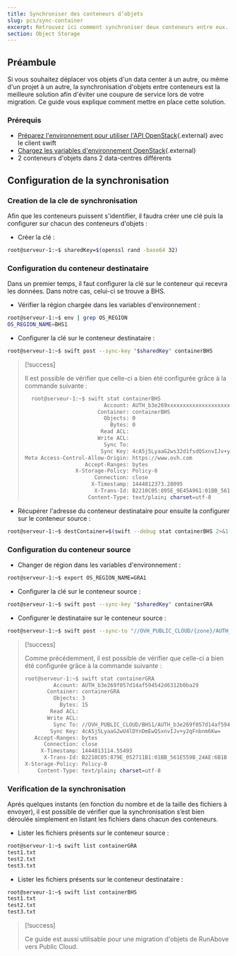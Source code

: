```yaml
---
title: Synchroniser des conteneurs d’objets
slug: pcs/sync-container
excerpt: Retrouvez ici comment synchroniser deux conteneurs entre eux.
section: Object Storage
---
```



## Préambule
Si vous souhaitez déplacer vos objets d'un data center à un autre, ou même d'un projet à un autre, la synchronisation d'objets entre conteneurs est la meilleure solution afin d'éviter une coupure de service lors de votre migration. Ce guide vous explique comment mettre en place cette solution.


### Prérequis
- [Préparez l'environnement pour utiliser l'API OpenStack](https://www.ovh.com/fr/g1851.preparer_lenvironnement_pour_utiliser_lapi_openstack){.external} avec le client swift
- [Chargez les variables d'environnement OpenStack](https://www.ovh.com/fr/g1852.charger_les_variables_denvironnement_openstack){.external}
- 2 conteneurs d'objets dans 2 data-centres différents


## Configuration de la synchronisation

### Creation de la cle de synchronisation
Afin que les conteneurs puissent s'identifier, il faudra créer une clé puis la configurer sur chacun des conteneurs d'objets :

- Créer la clé :


```bash
root@serveur-1:~$ sharedKey=$(openssl rand -base64 32)
```


### Configuration du conteneur destinataire
Dans un premier temps, il faut configurer la clé sur le conteneur qui recevra les données. Dans notre cas, celui-ci se trouve a BHS.

- Vérifier la région chargée dans les variables d'environnement :


```bash
root@serveur-1:~$ env | grep OS_REGION
OS_REGION_NAME=BHS1
```

- Configurer la clé sur le conteneur destinataire :


```bash
root@serveur-1:~$ swift post --sync-key "$sharedKey" containerBHS
```



> [!success]
>
> Il est possible de vérifier que celle-ci a bien été configurée grâce à la commande suivante :
> 
> ```bash
>   root@serveur-1:~$ swift stat containerBHS
>                          Account: AUTH_b3e269xxxxxxxxxxxxxxxxxxxx2b0ba29
>                        Container: containerBHS
>                          Objects: 0
>                            Bytes: 0
>                         Read ACL:
>                        Write ACL:
>                          Sync To:
>                         Sync Key: 4cA5j5LyaaG2ws32d1fsdQSxnvIJv+y2qFnbnm6Kw=
> Meta Access-Control-Allow-Origin: https://www.ovh.com
>                    Accept-Ranges: bytes
>                 X-Storage-Policy: Policy-0
>                       Connection: close
>                      X-Timestamp: 1444812373.28095
>                       X-Trans-Id: B2210C05:895E_9E45A961:01BB_561E52E1_16A3:5298
>                     Content-Type: text/plain; charset=utf-8
> ```
>
- Récupérer l'adresse du conteneur destinataire pour ensuite la configurer sur le conteneur source :


```bash
root@serveur-1:~$ destContainer=$(swift --debug stat containerBHS 2>&1 | grep 'curl -i.*storage' | awk '{ print $4 }')
```


### Configuration du conteneur source
- Changer de région dans les variables d'environnement :


```bash
root@serveur-1:~$ export OS_REGION_NAME=GRA1
```

- Configurer la clé sur le conteneur source :


```bash
root@serveur-1:~$ swift post --sync-key "$sharedKey" containerGRA
```

- Configurer le destinataire sur le conteneur source :


```bash
root@serveur-1:~$ swift post --sync-to "//OVH_PUBLIC_CLOUD/{zone}/AUTH_account/containerDest" containerGRA
```



> [!success]
>
> Comme précédemment, il est possible de vérifier que celle-ci a bien été configurée grâce à la commande suivante :
> 
> ```bash
> root@serveur-1:~$ swift stat containerGRA
>          Account: AUTH_b3e269f057d14af594542d6312b0ba29
>        Container: containerGRA
>          Objects: 3
>            Bytes: 15
>         Read ACL:
>        Write ACL:
>          Sync To: //OVH_PUBLIC_CLOUD/BHS1/AUTH_b3e269f057d14af594542d6312b0ba29/containerBHS
>         Sync Key: 4cA5j5LyaaG2wU4lDYnDmEwQSxnvIJv+y2qFnbnm6Kw=
>    Accept-Ranges: bytes
>       Connection: close
>      X-Timestamp: 1444813114.55493
>       X-Trans-Id: B2210C05:879E_052711B1:01BB_561E559B_24AE:6B1B
> X-Storage-Policy: Policy-0
>     Content-Type: text/plain; charset=utf-8
> ```
>

### Verification de la synchronisation
Aprés quelques instants (en fonction du nombre et de la taille des fichiers à envoyer), il est possible de vérifier que la synchronisation s’est bien déroulée simplement en listant les fichiers dans chacun des conteneurs.

- Lister les fichiers présents sur le conteneur source :


```bash
root@serveur-1:~$ swift list containerGRA
test1.txt
test2.txt
test3.txt
```

- Lister les fichiers présents sur le conteneur destinataire :


```bash
root@serveur-1:~$ swift list containerBHS
test1.txt
test2.txt
test3.txt
```



> [!success]
>
> Ce guide est aussi utilisable pour une migration d'objets de RunAbove vers Public Cloud.
> 